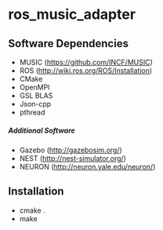 # ros_music_adapter

## Software Dependencies
- MUSIC (https://github.com/INCF/MUSIC)
- ROS (http://wiki.ros.org/ROS/Installation)
- CMake
- OpenMPI
- GSL BLAS
- Json-cpp
- pthread

##### Additional Software
- Gazebo (http://gazebosim.org/)
- NEST (http://nest-simulator.org/)
- NEURON (http://neuron.yale.edu/neuron/)

## Installation
- cmake .
- make


